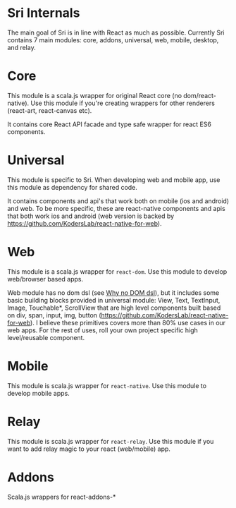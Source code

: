 # Sri Internals

The main goal of Sri is in line with React as much as possible. Currently Sri contains 7 main modules: core, addons, universal, web, mobile, desktop, and relay.


# Core

This module is a scala.js wrapper for original React core (no dom/react-native). Use this module if you're creating wrappers for other renderers (react-art, react-canvas etc).

It contains core React API facade and type safe wrapper for react ES6 components. 

# Universal

This module is specific to Sri. When developing web and mobile app, use this module as dependency for shared code.
     
It contains components and api's that work both on mobile (ios and android) and web. To be more specific, these are react-native components and apis that both work ios and android (web version is backed by https://github.com/KodersLab/react-native-for-web).
     
    
# Web 
     
This module is a scala.js wrapper for `react-dom`. Use this module to develop web/browser based apps.

Web module has no dom dsl (see [Why no DOM dsl](WhyNoDOMDSL.md)), but it includes some basic building blocks  provided in universal module: View, Text, TextInput, Image, Touchable*, ScrollView that are high level components built based on div, span, input, img, button (https://github.com/KodersLab/react-native-for-web). I believe these primitives covers more than 80% use cases in our web apps. For the rest of uses, roll your own project specific high level/reusable component.
      
# Mobile

This module is scala.js wrapper for `react-native`. Use this module to develop mobile apps.


# Relay

This module is scala.js wrapper for `react-relay`. Use this module if you want to add relay magic to your react (web/mobile) app.


# Addons

Scala.js wrappers for react-addons-*

